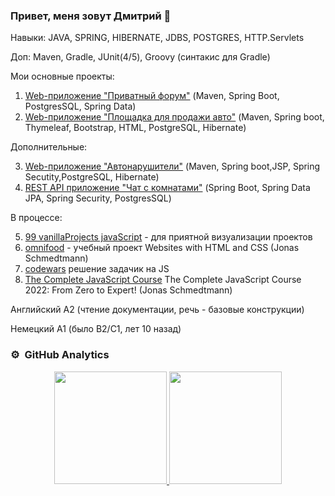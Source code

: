 ### Привет, меня зовут Дмитрий 👋

Навыки: JAVA, SPRING, HIBERNATE, JDBS, POSTGRES, HTTP.Servlets

Доп: Maven, Gradle, JUnit(4/5), Groovy (синтакис для Gradle)

Мои основные проекты:

 1. [Web-приложение "Приватный форум"](https://github.com/zweidmitr/job4j_forum/) (Maven, Spring Boot, PostgresSQL, Spring Data)
 2. [Web-приложение "Площадка для продажи авто"](https://github.com/zweidmitr/job4j_cars/) (Maven, Spring boot, Thymeleaf, Bootstrap, HTML, PostgreSQL, Hibernate)
 
 Дополнительные:
 
 3. [Web-приложение "Автонарушители"](https://github.com/zweidmitr/job4j_car_accident) (Maven, Spring boot,JSP, Spring Secutity,PostgreSQL, Hibernate)
 4. [REST API приложение "Чат с комнатами"](https://github.com/zweidmitr/job4j_chat) (Spring Boot, Spring Data JPA, Spring Security, PostgresSQL)
 
 В процессе:
 
 5. [99 vanillaProjects javaScript](https://github.com/zweidmitr/projectsDays)   - для приятной визуализации проектов
 6. [omnifood](https://github.com/zweidmitr/omnifood) - учебный проект Websites with HTML and CSS (Jonas Schmedtmann)
 7. [codewars](https://github.com/zweidmitr/cw) решение задачик на JS
 8. [The Complete JavaScript Course](https://github.com/zweidmitr/complete_js) The Complete JavaScript Course 2022: From Zero to Expert! (Jonas Schmedtmann)

Английский A2 (чтение документации, речь - базовые конструкции)

Немецкий A1 (было B2/С1, лет 10 назад)


### ⚙️ &nbsp;GitHub Analytics
<p align="center">
<a href="https://github.com/zweidmitr">
<img height="180em" src="https://github-readme-stats-eight-theta.vercel.app/api/top-langs/?username=zweidmitr&layout=compact&langs_count=8&theme=algolia"/>
<img height="180em" src="https://github-readme-stats-eight-theta.vercel.app/api?username=zweidmitr&show_icons=true&theme=algolia&include_all_commits=true&count_private=true"/>
</a>
</p>


<!--
**zweidmitr/zweidmitr** is a ✨ _special_ ✨ repository because its `README.md` (this file) appears on your GitHub profile.

Here are some ideas to get you started:

- 🔭 I’m currently working on ...
- 🌱 I’m currently learning ...
- 👯 I’m looking to collaborate on ...
- 🤔 I’m looking for help with ...
- 💬 Ask me about ...
- 📫 How to reach me: ...
- 😄 Pronouns: ...
- ⚡ Fun fact: ...
-->
